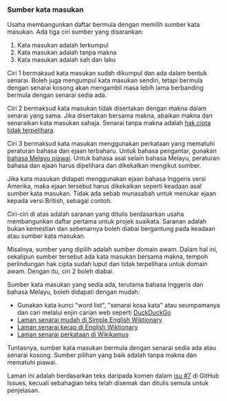 ---
---

### Sumber kata masukan

Usaha membangunkan daftar bermula dengan memilih sumber kata
masukan. Ada tiga ciri sumber yang disarankan:

1. Kata masukan adalah terkumpul
2. Kata masukan adalah tanpa makna
3. Kata masukan adalah sah dan laku

Ciri 1 bermaksud kata masukan sudah dikumpul dan ada dalam
bentuk senarai. Boleh juga mengumpul kata masukan sendiri,
tetapi bermula dengan senarai kosong akan mengambil masa
lebih lama berbanding bermula dengan senarai sedia ada.

Ciri 2 bermaksud kata masukan tidak disertakan dengan makna
dalam senarai yang sama. Jika disertakan bersama makna,
abaikan makna dan senaraikan kata masukan sahaja. Senarai
tanpa makna adalah [hak cipta tidak terpelihara][PN6].

Ciri 3 bermaksud kata masukan menggunakan perkataan yang
mematuhi peraturan bahasa dan ejaan terbaharu. Untuk bahasa
pengantar, gunakan [bahasa Melayu piawai][PN3]. Untuk bahasa
asal selain bahasa Melayu, peraturan bahasa dan ejaan harus
dipelihara dan dikekalkan mengikut sumber.

Jika kata masukan didapati menggunakan ejaan bahasa Inggeris
versi Amerika, maka ejaan tersebut harus dikekalkan seperti
keadaan asal sumber kata masukan. Tidak ada sebab munasabah
untuk menukar ejaan kepada versi British, sebagai contoh.

Ciri-ciri di atas adalah saranan yang ditulis berdasarkan
usaha membangunkan daftar pertama untuk projek suaikata.
Saranan adalah bukan kemestian dan sebenarnya boleh diabai
bergantung pada keadaan atau sumber kata masukan.

Misalnya, sumber yang dipilih adalah sumber domain awam.
Dalam hal ini, sekalipun sumber tersebut ada kata masukan
bersama makna, tempoh perlindungan hak cipta sudah luput dan
tidak terpelihara untuk domain awam. Dengan itu, ciri 2
boleh diabai.

Sumber kata masukan yang sedia ada, terutama bahasa Inggeris
dan bahasa Melayu, boleh didapati dengan mudah:

* Gunakan kata kunci "word list", "senarai kosa kata" atau
seumpamanya dan cari melalui enjin carian web seperti
[DuckDuckGo][ddg]
* [Laman senarai mudah di Simple English Wiktionary][swl]
* [Laman senarai kerap di English Wiktionary][efl]
* [Laman senarai perkataan di Wikikamus][spwk]

Tuntasnya, sumber kata masukan bermula dengan senarai sedia
ada atau senarai kosong. Sumber pilihan yang baik adalah
tanpa makna dan mematuhi piawai.

Laman ini adalah berdasarkan teks daripada komen dalam
[isu #7][#7] di GitHub Issues, kecuali sebahagian teks telah
disemak dan ditulis semula untuk penjelasan.


  [PN6]: hak-cipta.md
  [PN3]: piawai.md
  [ddg]: https://duckduckgo.com/
  [swl]: https://simple.wiktionary.org/wiki/Category:Wordlists
  [efl]: https://en.wiktionary.org/wiki/Wiktionary:Frequency_lists
  [spwk]: https://ms.wiktionary.org/wiki/Wiktionary:Senarai_perkataan_mengikut_susunan_abjad
  [#7]: https://github.com/kmubiin/suaikata/issues/7
